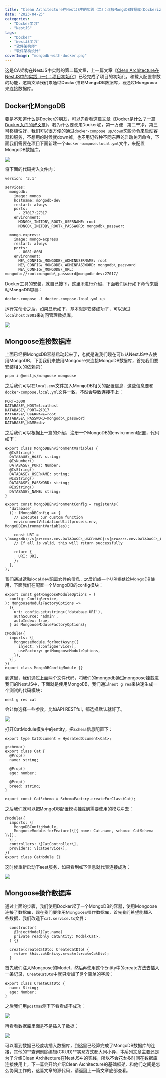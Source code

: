 ```yaml
---
title: "Clean Architecture在NestJS中的实践（二）：连接MongoDB数据库(Dockerization)"
date: "2023-04-23"
categories: 
  - "Docker学习"
  - "NestJS"
tags: 
  - "Docker"
  - "NestJS学习"
  - "软件架构师"
  - "软件架构设计"
coverImage: "mongodb-with-docker.png"
---
```


这是CA架构在NestJS中实践的第二篇文章，上一篇文章《[Clean Architecture在NestJS中的实践（一）：项目初始化](http://clean-architecture-with-nestjs-best-practice-init)》已经完成了项目的初始化，和载入配置参数的功能，这篇文章我们来通过Docker搭建MongoDB数据库，再通过Mongoose来连接数据库。

## Docker化MongoDB

要是不知道什么是Docker的朋友，可以先看看这篇文章《[Docker是什么？一篇Docker入门的好文章](https://www.helloyu.top/docker-introduction.html)》，我为什么要使用Docker呢，第一方便，第二干净，第三可移植性好，我们可以很方便的通过`docker-compose up/down`这些命令来启动容器和服务，不想用的时候就down掉，也不用记各种不同东西的启动关闭命令，下面我们需要在项目下面新建一个`docker-compose.local.yml`文件，来配置MongoDB数据库。

![](images/image-29.png)

将下面的代码拷入文件内：
```
version: '3.1'

services:
  mongodb:
    image: mongo
    hostname: mongodb-dev
    restart: always
    ports:
      - 27017:27017
    environment:
      MONGO\_INITDB\_ROOT\_USERNAME: root
      MONGO\_INITDB\_ROOT\_PASSWORD: mongodb\_password

  mongo-express:
    image: mongo-express
    restart: always
    ports:
      - 8081:8081
    environment:
      ME\_CONFIG\_MONGODB\_ADMINUSERNAME: root
      ME\_CONFIG\_MONGODB\_ADMINPASSWORD: mongodb\_password
      ME\_CONFIG\_MONGODB\_URL: mongodb://root:mongodb\_password@mongodb-dev:27017/
```
Docker工具的安装，就自己搜下，这里不进行介绍，下面我们运行如下命令来启动MongoDB容器：
```
docker-compose -f docker-compose.local.yml up
```
运行完命令之后，如果显示如下，基本就是安装成功了，可以通过`localhost:8081`来访问管理数据库。

![](images/image-30.png)

## Mongoose连接数据库

上面已经把MongoDB容器启动起来了，也就是说我们现在可以从NestJS中去使用MongoDB，下面我们来使用Mongoose来连接MongoDB数据库，首先我们要安装相关的依赖包：
```
pnpm i @nestjs/mongoose mongoose
```
之后我们可以在`local.env`文件加入MongoDB相关的配置信息，这些信息要和`docker-compose.local.yml`文件一致，不然会导致连接不上：
```
PORT=3000
DATABASE\_HOST=localhost
DATABASE\_PORT=27017 
DATABASE\_USERNAME=root
DATABASE\_PASSWORD=mongodb\_password
DATABASE\_NAME=dev
```
之后我们可以根据上一篇的介绍，注册一个MongoDB的environment配置，代码如下：
```
export class MongoDBEnvironmentVariables {
  @IsString()
  DATABASE\_HOST: string;
  @IsNumber()
  DATABASE\_PORT: Number;
  @IsString()
  DATABASE\_USERNAME: string;
  @IsString()
  DATABASE\_PASSWORD: string;
  @IsString()
  DATABASE\_NAME: string;
}

export const MongoDBEnvironmentConfig = registerAs(
  'database',
  (): IMongoDBConfig => {
    // Executes our custom function
    environmentValidationUtil(process.env, MongoDBEnvironmentVariables);

    const URI = \`mongodb://${process.env.DATABASE\_USERNAME}:${process.env.DATABASE\_PASSWORD}@${process.env.DATABASE\_HOST}:${process.env.DATABASE\_PORT}/${process.env.DATABASE\_NAME}\`;
    // If all is valid, this will return successfully

    return {
      URI: URI,
    };
  },
);
```
我们通过读取local.dev配置文件的信息，之后组成一个URI提供给MongoDB使用，下面我们在配置一个MongoDB的config模块：
```
export const getMongooseModuleOptions = (
  config: ConfigService,
): MongooseModuleFactoryOptions =>
  ({
    uri: config.get<string>('database.URI'),
    authSource: 'admin',
    autoIndex: true,
  } as MongooseModuleFactoryOptions);

@Module({
  imports: \[
    MongooseModule.forRootAsync({
      inject: \[ConfigService\],
      useFactory: getMongooseModuleOptions,
    }),
  \],
})
export class MongoDBConfigModule {}
```
到这里，我们通过上面两个文件代码，将我们的mongodb通过mongoose挂载进我们的NestJS中，下面就是使用MongoDB，我们通过`nest g res`来快速生成一个测试的代码模块：
```
nest g res cat
```
会让你选择一些参数，比如API RESTful，都选择默认就好了。

![](images/image-31.png)

打开CatModule模块中的entity，把`schema`信息配置下：
```
export type CatDocument = HydratedDocument<Cat>;

@Schema()
export class Cat {
  @Prop()
  name: string;

  @Prop()
  age: number;

  @Prop()
  breed: string;
}

export const CatSchema = SchemaFactory.createForClass(Cat);
```
之后我们就可以把MongoDB配置模块挂载到需要使用的模块中去：
```
@Module({
  imports: \[
    MongoDBConfigModule,
    MongooseModule.forFeature(\[{ name: Cat.name, schema: CatSchema }\]),
  \],
  controllers: \[CatController\],
  providers: \[CatService\],
})
export class CatModule {}
```
这时候重新启动下nest服务，如果看到如下信息就代表连接成功：

![](images/image-32.png)

## Mongoose操作数据库

通过上面的步骤，我们使用Docker起了一个MongoDB的容器，使用Mongoose连接了数据库，现在我们要使用Mongoose操作数据库，首先我们希望能插入一些数据，我们改造下`cat.service.ts`文件：
```
  constructor(
    @InjectModel(Cat.name)
    private readonly catEntity: Model<Cat>,
  ) {}

  create(createCatDto: CreateCatDto) {
    return this.catEntity.create(createCatDto);
  }
```
首先我们注入Mongoose的Model，然后再使用这个Entity中的create方法去插入一条记录，`CreateCatDto`中就只增加了两个简单的字段：
```
export class CreateCatDto {
  name: String;
  age: Number;
}
```
之后我们用`postman`测下下看看成不成功：

![](images/image-33.png)

再看看数据库里面是不是插入了数据：

![](images/image-34.png)

可以看到数据已经成功插入数据库，到这里已经算完成了MongoDB数据库的连接，其他的**查询删除编辑(CRUD)**实现方式都大同小异，本系列文章主要还是为了介绍Clean Architecture在NestJS中的实践，所以不会花太多时间在数据库连接使用上，下一篇会开始介绍Clean Architecture的基础框架，和他们之间是怎么协同工作的，这篇文章的源代码，请返回上一篇文章底部查看。
